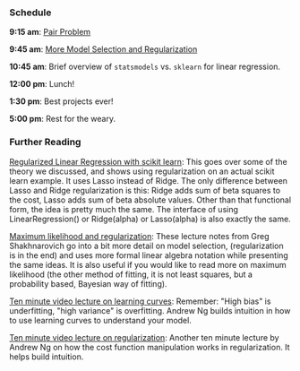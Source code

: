 ### Schedule

**9:15 am**: [Pair Problem](pair.md)

**9:45 am**: [More Model Selection and Regularization](Model_Selection_2_and_Regularization.pdf)

**10:45 am**: Brief overview of `statsmodels` vs. `sklearn` for linear regression.

**12:00 pm**: Lunch!

**1:30 pm**: Best projects ever!

**5:00 pm**: Rest for the weary.


### Further Reading

[Regularized Linear Regression with scikit learn](http://www.datarobot.com/blog/regularized-linear-regression-with-scikit-learn/): This goes over some of the theory we discussed, and shows using regularization on an actual scikit learn example. It uses Lasso instead of Ridge. The only difference between Lasso and Ridge regularization is this: Ridge adds sum of beta squares to the cost, Lasso adds sum of beta absolute values. Other than that functional form, the idea is pretty much the same. The interface of using LinearRegression() or Ridge(alpha) or Lasso(alpha) is also exactly the same.

[Maximum likelihood and regularization](http://ttic.uchicago.edu/~gregory/courses/wis-ml2012/lectures/lect2ho.pdf): These lecture notes from Greg Shakhnarovich go into a bit more detail on model selection, (regularization is in the end) and uses more formal linear algebra notation while presenting the same ideas. It is also useful if you would like to read more on maximum likelihood (the other method of fitting, it is not least squares, but a probability based, Bayesian way of fitting).

[Ten minute video lecture on learning curves](https://www.youtube.com/watch?v=g4XluwGYPaA): Remember: "High bias" is underfitting, "high variance" is overfitting. Andrew Ng builds intuition in how to use learning curves to understand your model.

[Ten minute video lecture on regularization](https://www.youtube.com/watch?v=fx-TqOzjDbM): Another ten minute lecture by Andrew Ng on how the cost function manipulation works in regularization. It helps build intuition.
